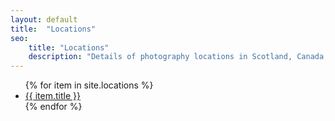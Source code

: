 ```yaml
---
layout: default
title:  "Locations"
seo:
    title: "Locations"
    description: "Details of photography locations in Scotland, Canada, Northern England and more"
---
```


<div class="pt-12 md:pt-40 pb-24 md:pb-40">
  <nav class="w-full md:w-7/10 md:ml-3/10 relative mb-12 px-8 md:px-0">
    <ul>
      {% for item in site.locations %}
      <li class="fade-up animate-stepped">
        <a href="{{ item.url }}" class="feature-nav-item" data-hover-show data-hover-target=".thumb-{{ item.slug }}">
          {{ item.title }}
        </a>
      </li>
      {% endfor %}
    </ul>
  </nav>

</div>
